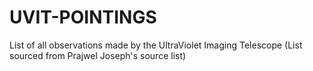 # UVIT-POINTINGS
List of all observations made by the UltraViolet Imaging Telescope (List sourced from Prajwel Joseph's source list)
